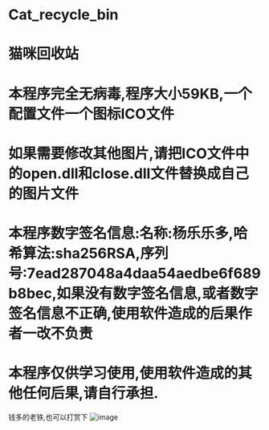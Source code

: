 # Cat_recycle_bin
# 猫咪回收站
# 本程序完全无病毒,程序大小59KB,一个配置文件一个图标ICO文件
# 如果需要修改其他图片,请把ICO文件中的open.dll和close.dll文件替换成自己的图片文件
# 本程序数字签名信息:名称:杨乐乐多,哈希算法:sha256RSA,序列号:7ead287048a4daa54aedbe6f689b8bec,如果没有数字签名信息,或者数字签名信息不正确,使用软件造成的后果作者一改不负责
# 本程序仅供学习使用,使用软件造成的其他任何后果,请自行承担.

钱多的老铁,也可以打赏下
![image](https://m.qpic.cn/psc?/V10dYYqk4fHkVs/bqQfVz5yrrGYSXMvKr.cqagceu0yWUgC89kBY0M9aq4thmHoXjZGeE3*A30oGkIFUCQ2UmZ8GABwhsTHmABmjKJd5sanB5pVlih48tT8HlY!/b&bo=zwDOAAAAAAABByE!&rf=viewer_4)
